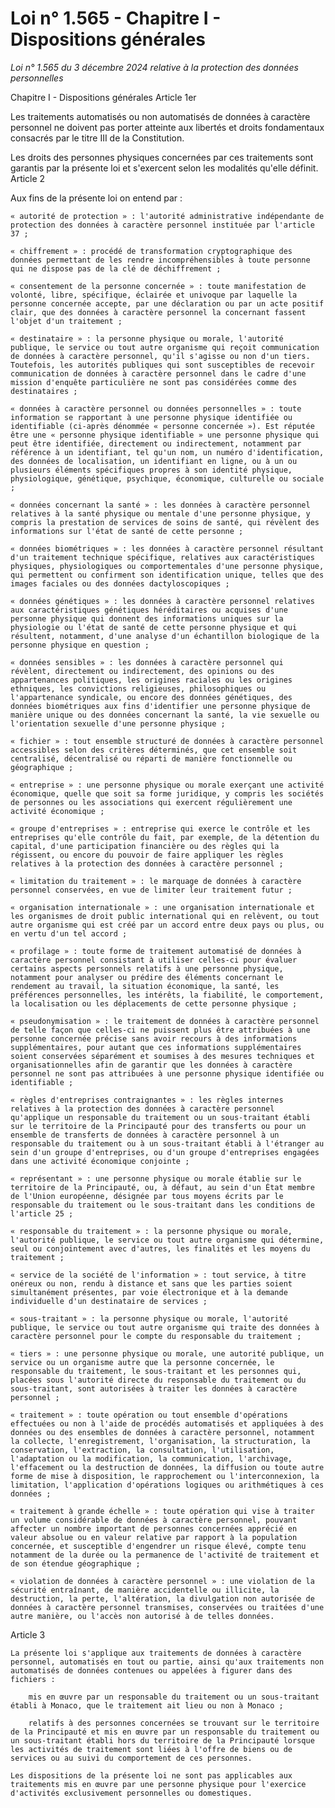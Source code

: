 # Loi n° 1.565 - Chapitre I - Dispositions générales

*Loi n° 1.565 du 3 décembre 2024 relative à la protection des données personnelles*

Chapitre I - Dispositions générales
Article 1er

Les traitements automatisés ou non automatisés de données à caractère personnel ne doivent pas porter atteinte aux libertés et droits fondamentaux consacrés par le titre III de la Constitution.

Les droits des personnes physiques concernées par ces traitements sont garantis par la présente loi et s'exercent selon les modalités qu'elle définit.
Article 2

Aux fins de la présente loi on entend par :

    « autorité de protection » : l'autorité administrative indépendante de protection des données à caractère personnel instituée par l'article 37 ;

    « chiffrement » : procédé de transformation cryptographique des données permettant de les rendre incompréhensibles à toute personne qui ne dispose pas de la clé de déchiffrement ;

    « consentement de la personne concernée » : toute manifestation de volonté, libre, spécifique, éclairée et univoque par laquelle la personne concernée accepte, par une déclaration ou par un acte positif clair, que des données à caractère personnel la concernant fassent l'objet d'un traitement ;

    « destinataire » : la personne physique ou morale, l'autorité publique, le service ou tout autre organisme qui reçoit communication de données à caractère personnel, qu'il s'agisse ou non d'un tiers. Toutefois, les autorités publiques qui sont susceptibles de recevoir communication de données à caractère personnel dans le cadre d'une mission d'enquête particulière ne sont pas considérées comme des destinataires ;

    « données à caractère personnel ou données personnelles » : toute information se rapportant à une personne physique identifiée ou identifiable (ci-après dénommée « personne concernée »). Est réputée être une « personne physique identifiable » une personne physique qui peut être identifiée, directement ou indirectement, notamment par référence à un identifiant, tel qu'un nom, un numéro d'identification, des données de localisation, un identifiant en ligne, ou à un ou plusieurs éléments spécifiques propres à son identité physique, physiologique, génétique, psychique, économique, culturelle ou sociale ;

    « données concernant la santé » : les données à caractère personnel relatives à la santé physique ou mentale d'une personne physique, y compris la prestation de services de soins de santé, qui révèlent des informations sur l'état de santé de cette personne ;

    « données biométriques » : les données à caractère personnel résultant d'un traitement technique spécifique, relatives aux caractéristiques physiques, physiologiques ou comportementales d'une personne physique, qui permettent ou confirment son identification unique, telles que des images faciales ou des données dactyloscopiques ;

    « données génétiques » : les données à caractère personnel relatives aux caractéristiques génétiques héréditaires ou acquises d'une personne physique qui donnent des informations uniques sur la physiologie ou l'état de santé de cette personne physique et qui résultent, notamment, d'une analyse d'un échantillon biologique de la personne physique en question ;

    « données sensibles » : les données à caractère personnel qui révèlent, directement ou indirectement, des opinions ou des appartenances politiques, les origines raciales ou les origines ethniques, les convictions religieuses, philosophiques ou l'appartenance syndicale, ou encore des données génétiques, des données biométriques aux fins d'identifier une personne physique de manière unique ou des données concernant la santé, la vie sexuelle ou l'orientation sexuelle d'une personne physique ;

    « fichier » : tout ensemble structuré de données à caractère personnel accessibles selon des critères déterminés, que cet ensemble soit centralisé, décentralisé ou réparti de manière fonctionnelle ou géographique ;

    « entreprise » : une personne physique ou morale exerçant une activité économique, quelle que soit sa forme juridique, y compris les sociétés de personnes ou les associations qui exercent régulièrement une activité économique ;

    « groupe d'entreprises » : entreprise qui exerce le contrôle et les entreprises qu'elle contrôle du fait, par exemple, de la détention du capital, d'une participation financière ou des règles qui la régissent, ou encore du pouvoir de faire appliquer les règles relatives à la protection des données à caractère personnel ;

    « limitation du traitement » : le marquage de données à caractère personnel conservées, en vue de limiter leur traitement futur ;

    « organisation internationale » : une organisation internationale et les organismes de droit public international qui en relèvent, ou tout autre organisme qui est créé par un accord entre deux pays ou plus, ou en vertu d'un tel accord ;

    « profilage » : toute forme de traitement automatisé de données à caractère personnel consistant à utiliser celles-ci pour évaluer certains aspects personnels relatifs à une personne physique, notamment pour analyser ou prédire des éléments concernant le rendement au travail, la situation économique, la santé, les préférences personnelles, les intérêts, la fiabilité, le comportement, la localisation ou les déplacements de cette personne physique ;

    « pseudonymisation » : le traitement de données à caractère personnel de telle façon que celles-ci ne puissent plus être attribuées à une personne concernée précise sans avoir recours à des informations supplémentaires, pour autant que ces informations supplémentaires soient conservées séparément et soumises à des mesures techniques et organisationnelles afin de garantir que les données à caractère personnel ne sont pas attribuées à une personne physique identifiée ou identifiable ;

    « règles d'entreprises contraignantes » : les règles internes relatives à la protection des données à caractère personnel qu'applique un responsable du traitement ou un sous-traitant établi sur le territoire de la Principauté pour des transferts ou pour un ensemble de transferts de données à caractère personnel à un responsable du traitement ou à un sous-traitant établi à l'étranger au sein d'un groupe d'entreprises, ou d'un groupe d'entreprises engagées dans une activité économique conjointe ;

    « représentant » : une personne physique ou morale établie sur le territoire de la Principauté, ou, à défaut, au sein d'un État membre de l'Union européenne, désignée par tous moyens écrits par le responsable du traitement ou le sous-traitant dans les conditions de l'article 25 ;

    « responsable du traitement » : la personne physique ou morale, l'autorité publique, le service ou tout autre organisme qui détermine, seul ou conjointement avec d'autres, les finalités et les moyens du traitement ;

    « service de la société de l'information » : tout service, à titre onéreux ou non, rendu à distance et sans que les parties soient simultanément présentes, par voie électronique et à la demande individuelle d'un destinataire de services ;

    « sous-traitant » : la personne physique ou morale, l'autorité publique, le service ou tout autre organisme qui traite des données à caractère personnel pour le compte du responsable du traitement ;

    « tiers » : une personne physique ou morale, une autorité publique, un service ou un organisme autre que la personne concernée, le responsable du traitement, le sous-traitant et les personnes qui, placées sous l'autorité directe du responsable du traitement ou du sous-traitant, sont autorisées à traiter les données à caractère personnel ;

    « traitement » : toute opération ou tout ensemble d'opérations effectuées ou non à l'aide de procédés automatisés et appliquées à des données ou des ensembles de données à caractère personnel, notamment la collecte, l'enregistrement, l'organisation, la structuration, la conservation, l'extraction, la consultation, l'utilisation, l'adaptation ou la modification, la communication, l'archivage, l'effacement ou la destruction de données, la diffusion ou toute autre forme de mise à disposition, le rapprochement ou l'interconnexion, la limitation, l'application d'opérations logiques ou arithmétiques à ces données ;

    « traitement à grande échelle » : toute opération qui vise à traiter un volume considérable de données à caractère personnel, pouvant affecter un nombre important de personnes concernées apprécié en valeur absolue ou en valeur relative par rapport à la population concernée, et susceptible d'engendrer un risque élevé, compte tenu notamment de la durée ou la permanence de l'activité de traitement et de son étendue géographique ;

    « violation de données à caractère personnel » : une violation de la sécurité entraînant, de manière accidentelle ou illicite, la destruction, la perte, l'altération, la divulgation non autorisée de données à caractère personnel transmises, conservées ou traitées d'une autre manière, ou l'accès non autorisé à de telles données.

Article 3

    La présente loi s'applique aux traitements de données à caractère personnel, automatisés en tout ou partie, ainsi qu'aux traitements non automatisés de données contenues ou appelées à figurer dans des fichiers :

        mis en œuvre par un responsable du traitement ou un sous-traitant établi à Monaco, que le traitement ait lieu ou non à Monaco ;

        relatifs à des personnes concernées se trouvant sur le territoire de la Principauté et mis en œuvre par un responsable du traitement ou un sous-traitant établi hors du territoire de la Principauté lorsque les activités de traitement sont liées à l'offre de biens ou de services ou au suivi du comportement de ces personnes.

    Les dispositions de la présente loi ne sont pas applicables aux traitements mis en œuvre par une personne physique pour l'exercice d'activités exclusivement personnelles ou domestiques.

